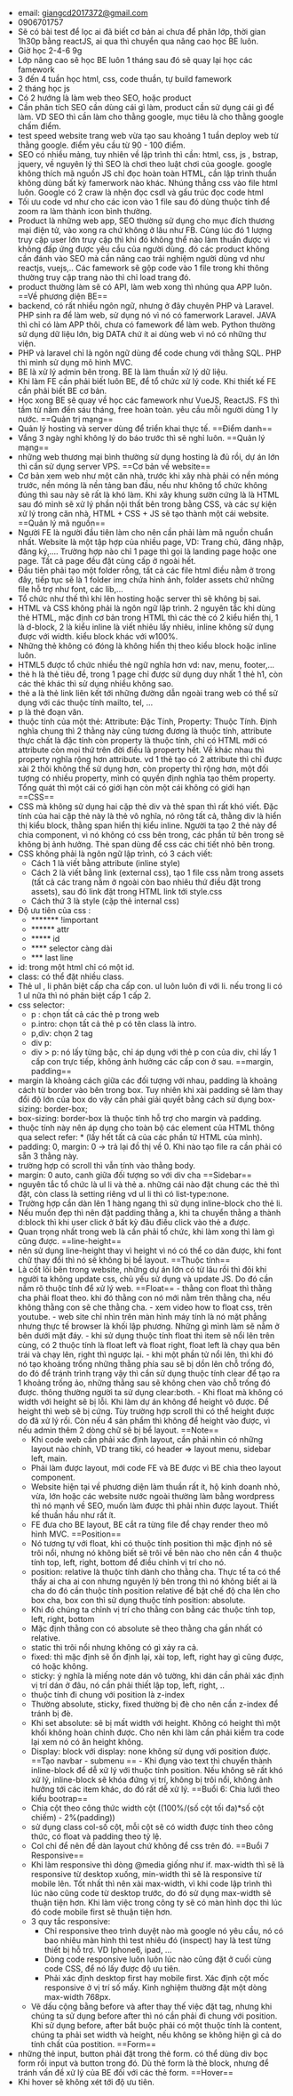- email: giangcd2017372@gmail.com
- 0906701757
- Sẽ có bài test để lọc ai đã biết cơ bản ai chưa để phân lớp, thời gian 1h30p bằng reactJS, ai qua thì chuyển qua nâng cao học BE luôn.
- Giờ học 2-4-6 9g
- Lớp nâng cao sẽ học BE luôn 1 tháng sau đó sẽ quay lại học các famework
- 3 đến 4 tuần học html, css, code thuần, tự build famework
- 2 tháng học js
- Có 2 hướng là làm web theo SEO, hoặc product
- Cần phân tích SEO cần dùng cái gì làm, product cần sử dụng cái gì để làm. VD SEO thì cần làm cho thằng google, mục tiêu là cho thằng google chấm điểm.
- test speed website trang web vừa tạo sau khoảng 1 tuần deploy web từ thằng google. điểm yêu cầu từ 90 - 100 điểm.
- SEO có nhiều mảng, tuy nhiên về lập trình thì cần: html, css, js , bstrap, jquery, về nguyên lý thì SEO là chơi theo luật chơi của google. google không thích mã nguồn JS chỉ đọc hoàn toàn HTML, cần lập trình thuần không dùng bất kỳ famerwork nào khác. Nhúng thẳng css vào file html luôn. Google có 2 craw là nhện đọc csdl và gấu trúc đọc code html
- Tối ưu code vd như cho các icon vào 1 file sau đó dùng thuộc tính để zoom ra làm thành icon bình thường.
- Product là những web app, SEO thường sử dụng cho mục đích thương mại điện tử, vào xong ra chứ không ở lâu như FB. Cùng lúc đó 1 lượng truy cập user lớn truy cập thì khi đó không thể nào làm thuần được vì không đấp ứng được yêu cầu của người dùng. đó các product không cần đánh vào SEO mà cần nâng cao trải nghiệm người dùng vd như reactjs, vuejs,.. Các famework sẽ gộp code vào 1 file trong khi thông thường truy cập trang nào thì chỉ load trang đó.
- product thường làm sẽ có API, làm web xong thì nhúng qua APP luôn.
==Về phương diện BE==
- backend, có rất nhiều ngôn ngữ, nhưng ở đây chuyên PHP và Laravel. PHP sinh ra để làm web, sử dụng nó vì nó có famerwork Laravel. JAVA thì chỉ có làm APP thôi, chưa có famework để làm web. Python thường sử dụng dữ liệu lớn, big DATA chứ ít ai dùng web vì nó có những thư viện.
- PHP và laravel chỉ là ngôn ngữ dùng để code chung với thằng SQL. PHP thì mình sử dụng mô hình MVC.
- BE là xử lý admin bên trong. BE là làm thuần xử lý dữ liệu.
- Khi làm FE cần phải biết luôn BE, để tổ chức xử lý code. Khi thiết kế FE cần phải biết BE cơ bản.
- Học xong BE sẽ quay về học các famework như VueJS, ReactJS. FS thì tầm từ năm đến sáu tháng, free hoàn toàn. yêu cầu mỗi người dùng 1 ly nước.
==Quản trị mạng==
- Quản lý hosting và server dùng để triển khai thực tế. 
==Điểm danh==
- Vắng 3 ngày nghỉ không lý do báo trước thì sẽ nghỉ luôn.
==Quản lý mạng==
- những web thương mại bình thường sử dụng hosting là đủ rồi, dự án lớn thì cần sử dụng server VPS.
==Cơ bản về website==
- Cơ bản xem web như một căn nhà, trước khi xây nhà phải có nền móng trước, nền móng là nền tảng ban đầu, nếu như không tổ chức không đúng thì sau này sẽ rất là khó làm. Khi xây khung sườn cứng là là HTML sau đó mình sẽ xử lý phần nội thất bên trong bằng CSS, và các sự kiện xử lý trong căn nhà, HTML + CSS + JS sẽ tạo thành một cái website.
==Quản lý mã nguồn==
- Người FE là người đầu tiên làm cho nên cần phải làm mã nguồn chuẩn nhất. Website là một tập hợp của nhiều page, VD: Trang chủ, đăng nhập, đăng ký,.... Trường hợp nào chỉ 1 page thì gọi là landing page hoặc one page. Tất cả page đều đặt cùng cấp ở ngoài hết.
- Đầu tiên phải tạo một folder rỗng, tất cả các file html điều nằm ở trong đây, tiếp tục sẽ là 1 folder img chứa hình ảnh, folder assets chứ những file hỗ trợ như font, các lib,...
- Tổ chức như thế thì khi lên hosting hoặc server thì sẽ không bị sai.
- HTML và CSS không phải là ngôn ngữ lập trình. 2 nguyên tắc khi dùng thẻ HTML, mặc định cơ bản trong HTML thì các thẻ có 2 kiểu hiển thị, 1 là d-block, 2 là kiểu inline là viết nhiêu lấy nhiêu, inline không sử dụng được với width. kiểu block khác với w100%.
- Những thẻ không có đóng là không hiển thị theo kiểu block hoặc inline luôn.
- HTML5 được tổ chức nhiều thẻ ngữ nghĩa hơn vd: nav, menu, footer,...
- thẻ h là thẻ tiêu đề, trong 1 page chỉ được sử dụng duy nhất 1 thẻ h1, còn các thẻ khác thì sử dụng nhiều không sao.
- thẻ a là thẻ link liên kết tới những đường dẫn ngoài trang web có thể sử dụng với các thuộc tính mailto, tel, ...
- p là thẻ đoạn văn.
- thuộc tính của một thẻ: Attribute: Đặc Tính, Property: Thuộc Tính. Định nghĩa chung thì 2 thằng này cũng tương đương là thuộc tính, attribute thực chất là đặc tính còn property là thuộc tính, chỉ có HTML mới có attribute còn mọi thứ trên đời điều là property hết. Về khác nhau thì property nghĩa rộng hơn attribute. vd 1 thẻ tạo có 2 attribute thì chỉ được xài 2 thôi không thể sử dụng hơn, còn property thì rộng hơn, một đối tượng có nhiều property, mình có quyền định nghĩa tạo thêm property. Tổng quát thì một cái có giới hạn còn một cái không có giới hạn
==CSS==
- CSS mà không sử dụng hai cặp thẻ div và thẻ span thì rất khó viết. Đặc tính của hai cặp thẻ này là thẻ vô nghĩa, nó rõng tất cả, thằng div là hiển thị kiểu block, thằng span hiển thị kiểu inline. Người ta tạo 2 thẻ này để chia component, vì nó không có css bên trong, các phần tử bên trong sẽ không bị ảnh hưởng. Thẻ span dùng để css các chi tiết nhỏ bên trong.
- CSS không phải là ngôn ngữ lập trình, có 3 cách viết:
	- Cách 1 là viết bằng attribute (inline style)
	- Cách 2 là viết bằng link (external css), tạo 1 file css nằm trong assets (tất cả các trang nằm ở ngoài còn bao nhiêu thứ điều đặt trong assets), sau đó link đặt trong HTML link tới style.css
	- Cách thứ 3 là style (cặp thẻ internal css)
- Độ ưu tiên của css :
	- ******* !important
	- ****** attr
	- ***** id
	- **** selector càng dài
	- *** last line
- id: trong một html chỉ có một id.
- class: có thể đặt nhiều class.
- Thẻ ul , li phân biệt cấp cha cấp con. ul luôn luôn đi với li. nếu trong li có 1 ul nữa thì nó phân biệt cấp 1 cấp 2.
- css selector: 
	- p : chọn tất cả các thẻ p trong web
	- p.intro: chọn tất cả thẻ p có tên class là intro.
	- p,div: chọn 2 tag
	- div p: 
	- div > p: nó lấy từng bậc, chỉ áp dụng với thẻ p con của div, chỉ lấy 1 cấp con trực tiếp, không ảnh hưởng các cấp con ở sau.
==margin, padding==
- margin là khoảng cách giữa các đối tượng với nhau, padding là khoảng cách từ border vào bên trong box. Tuy nhiên khi xài padding sẽ làm thay đổi độ lớn của box do vậy cần phải giải quyết bằng cách sử dụng box-sizing: border-box;
- box-sizing: border-box là thuộc tính hỗ trợ cho margin và padding.
- thuộc tính này nên áp dụng cho toàn bộ các element của HTML thông qua select refer: * (lấy hết tất cả của các phần tử HTML của mình).
- padding: 0, margin: 0 -> trả lại đồ thị về 0. Khi nào tạo file ra cần phải có sẵn 3 thằng này.
- trường hợp có scroll thì vẫn tính vào thằng body.
- margin: 0 auto, canh giữa đối tượng so với div cha
==Sidebar==
- nguyên tắc tổ chức là ul li và thẻ a.  những cái nào đặt chung các thẻ thì đặt, còn class là setting riêng vd ul li thì có list-type:none.
- Trường hợp cần dàn lên 1 hàng ngang thì sử dụng inline-block cho thẻ li.
- Nếu muốn đẹp thì nên đặt padding thằng a, khi ta chuyển thằng a thành d:block thì khi user click ở bất kỳ đâu điều click vào thẻ a được.
- Quan trọng nhất trong web là cần phải tổ chức, khi làm xong thì làm gì cũng được. 
==line-height==
- nên sử dụng line-height thay vì height vì nó có thể co dãn được, khi font chữ thay đổi thì nó sẽ không bị bể layout.
==Thuộc tính==
- Là cốt lõi bên trong website, những dự án lớn có từ lâu rồi thì đôi khi người ta không update css, chủ yếu sử dụng và update JS. Do đó cần nắm rõ thuộc tính để xử lý web.
	==Float==
		- thằng con float thì thằng cha phải float theo. khi đó thằng con nó mới nằm trên thằng cha, nếu không thằng con sẽ che thằng cha.
		- xem video how to float css, trên youtube.
		- web site chỉ nhìn trên màn hình máy tính là nó mặt phẳng nhưng thực tế browser là khối lập phương. Những gì mình làm sẽ nằm ở bên dưới mặt đáy.
		- khi sử dụng thuộc tính float thì item sẽ nổi lên trên cùng, có 2 thuộc tính là float left và float right, float left là chạy qua bên trái và chạy lên, right thì ngược lại.
		- khi một phần tử nổi lên, thì khi đó nó tạo khoảng trống những thằng phía sau sẽ bị dồn lên chỗ trống đó, do đó để tránh trình trạng vậy thì cần sử dụng thuộc tính clear để tạo ra 1 khoảng trống ảo, những thằng sau sẽ không chen vào chỗ trống đó được. thông thường người ta sử dụng clear:both.
		- Khi float mà không có width với height sẽ bị lỗi. Khi làm dự án không để height vô được. Để height thì web sẽ bị cứng. Tùy trường hợp scroll thì có thể height được do đã xử lý rồi. Còn nếu 4 sản phẩm thì không để height vào được, vì nếu admin thêm 2 dòng chữ sẽ bị bể layout.
	==Note==
	- Khi code web cần phải xác định layout, cần phải nhìn có những layout nào chính, VD trang tiki, có header => layout menu, sidebar left, main.
	- Phải làm được layout, mới code FE và BE được vì BE chia theo layout component.
	- Website hiện tại về phương diện làm thuần rất ít, hộ kinh doanh nhỏ, vừa, lớn hoặc các website nước ngoài thường làm bằng wordpress thì nó mạnh về SEO, muốn làm được thì phải nhìn được layout. Thiết kế thuần hầu như rất ít.
	- FE đưa cho BE layout, BE cắt ra từng file để chạy render theo mô hình MVC.
	==Position==
	- Nó tương tự với float, khi có thuộc tính position thì mặc định nó sẽ trôi nổi, nhưng nó không biết sẽ trôi về bên nào cho nên cần 4 thuộc tính top, left, right, bottom để điều chỉnh vị trí cho nó. 
	- position: relative là thuộc tính dành cho thằng cha. Thực tế ta có thể thấy ai cha ai con nhưng nguyên lý bên trong thì nó không biết ai là cha do đó cần thuộc tính position relative để bật chế độ cha lên cho box cha, box con thì sử dụng thuộc tính position: absolute.
	- Khi đó chúng ta chỉnh vị trí cho thằng con bằng các thuộc tính top, left, right, bottom
	- Mặc định thằng con có absolute sẽ theo thằng cha gần nhất có relative.
	- static thì trôi nổi nhưng không có gì xảy ra cả.
	- fixed: thì mặc định sẽ ổn định lại, xài top, left, right hay gì cũng được, có hoặc không.
	- sticky: ý nghĩa là miếng note dán vô tường, khi dán cần phải xác định vị trí dán ở đâu, nó cần phải thiết lập top, left, right, ..
	- thuộc tính đi chung với position là z-index
	- Thường absolute, sticky, fixed thường bị đè cho nên cần z-index để tránh bị đè.
	- Khi set absolute: sẽ bị mất width với height. Không có height thì một khối không hoàn chỉnh được. Cho nên khi làm cần phải kiểm tra code lại xem nó có ăn height không.
	- Display: block với display: none không sử dụng với position được.
		==Tạo navbar - submenu ==
			- Khi đụng vào text thì chuyển thành inline-block để dễ xử lý với thuộc tính position. Nếu không sẽ rất khó xử lý, inline-block sẽ khóa đứng vị trí, không bị trôi nổi, không ảnh hưởng tới các item khác, do đó rất dễ xử lý.
==Buổi 6: Chia lưới theo kiểu bootrap==
	- Chia cột theo công thức width cột ((100%/(số cột tối đa)*số cột chiếm) - 2%(padding))
	- sử dụng class col-số cột, mỗi cột sẽ có width được tính theo công thức, có float và padding theo tỷ lệ.
	- Col chỉ để nên để dàn layout chứ không để css trên đó.
==Buổi 7 Responsive==
	- Khi làm responsive thì dòng @media giống như if. max-width thì sẽ là responsive từ desktop xuống, min-width thì sẽ là responsive từ mobile lên. Tốt nhất thì nên xài max-width, vì khi code lập trình thì lúc nào cũng code từ desktop trước, do đó sử dụng max-width sẽ thuận tiện hơn. Khi làm việc trong công ty sẽ có màn hình dọc thì lúc đó code mobile first sẽ thuận tiện hơn.
	- 3 quy tắc responsive:
		+ Chỉ responsive theo trình duyệt nào mà google nó yêu cầu, nó có bao nhiêu màn hình thì test nhiêu đó (inspect) hay là test từng thiết bị hỗ trợ. VD Iphone6, ipad, ...
		+ Dòng code responsive luôn luôn lúc nào cũng đặt ở cuối cùng code CSS, để nó lấy được độ ưu tiên.
		+ Phải xác định desktop first hay mobile first. Xác định cột mốc responsive ở vị trí số mấy. Kinh nghiệm thường đặt một dòng max-width 768px.
	- Vẽ dấu cộng bằng before và after thay thế việc đặt tag, nhưng khi chúng ta sử dụng before after thì nó cần phải đi chung với position. Khi sử dụng before, after bắt buộc phải có một thuộc tính là content, chúng ta phải set width và height, nếu không se không hiện gì cả do tính chất của postition.
==Form==
-	những thẻ input, button phải đặt trong thẻ form. có thể dùng div bọc form rồi input và button trong đó. Dù thẻ form là thẻ block, nhưng để tránh vấn đề xử lý của BE đối với các thẻ form.
==Hover==
- Khi hover sẽ không xét tới độ ưu tiên.